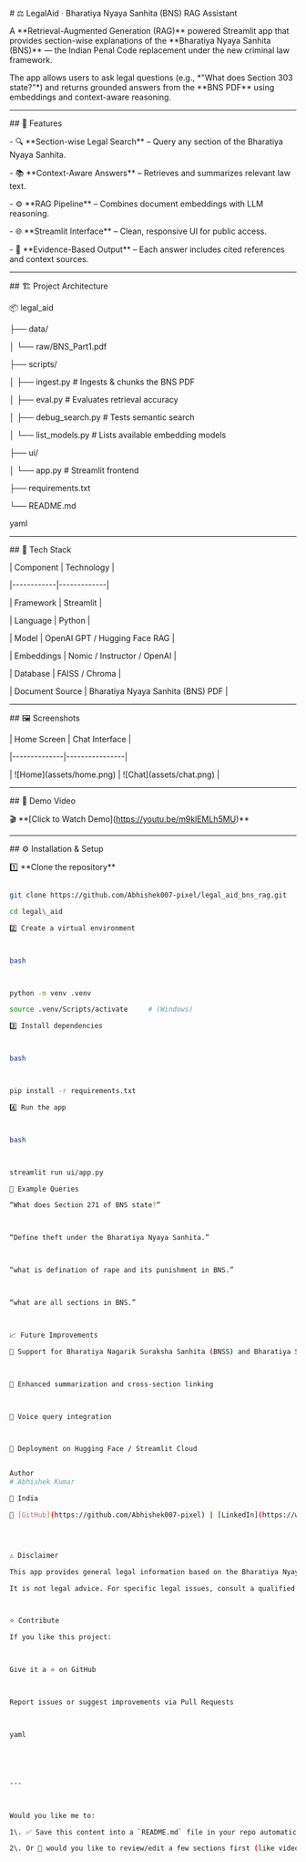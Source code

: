 \# ⚖️ LegalAid · Bharatiya Nyaya Sanhita (BNS) RAG Assistant



A \*\*Retrieval-Augmented Generation (RAG)\*\* powered Streamlit app that provides section-wise explanations of the \*\*Bharatiya Nyaya Sanhita (BNS)\*\* — the Indian Penal Code replacement under the new criminal law framework.



The app allows users to ask legal questions (e.g., \*"What does Section 303 state?"\*) and returns grounded answers from the \*\*BNS PDF\*\* using embeddings and context-aware reasoning.



---



\## 🧠 Features



\- 🔍 \*\*Section-wise Legal Search\*\* – Query any section of the Bharatiya Nyaya Sanhita.

\- 📚 \*\*Context-Aware Answers\*\* – Retrieves and summarizes relevant law text.

\- ⚙️ \*\*RAG Pipeline\*\* – Combines document embeddings with LLM reasoning.

\- 🌐 \*\*Streamlit Interface\*\* – Clean, responsive UI for public access.

\- 🧾 \*\*Evidence-Based Output\*\* – Each answer includes cited references and context sources.



---



\## 🏗️ Project Architecture



📦 legal\_aid

├── data/

│ └── raw/BNS\_Part1.pdf

├── scripts/

│ ├── ingest.py # Ingests \& chunks the BNS PDF

│ ├── eval.py # Evaluates retrieval accuracy

│ ├── debug\_search.py # Tests semantic search

│ └── list\_models.py # Lists available embedding models

├── ui/

│ └── app.py # Streamlit frontend

├── requirements.txt

└── README.md



yaml





---



\## 🧰 Tech Stack



| Component | Technology |

|------------|-------------|

| Framework | Streamlit |

| Language | Python |

| Model | OpenAI GPT / Hugging Face RAG |

| Embeddings | Nomic / Instructor / OpenAI |

| Database | FAISS / Chroma |

| Document Source | Bharatiya Nyaya Sanhita (BNS) PDF |



---



\## 🖼️ Screenshots



| Home Screen | Chat Interface |

|--------------|----------------|

| !\[Home](assets/home.png) | !\[Chat](assets/chat.png) |







---



\## 🎥 Demo Video



🎬 \*\*\[Click to Watch Demo](https://youtu.be/m9klEMLh5MU)\*\*  





---



\## ⚙️ Installation \& Setup



1️⃣ \*\*Clone the repository\*\*

```bash

git clone https://github.com/Abhishek007-pixel/legal_aid_bns_rag.git

cd legal\_aid

2️⃣ Create a virtual environment



bash



python -m venv .venv

source .venv/Scripts/activate     # (Windows)

3️⃣ Install dependencies



bash



pip install -r requirements.txt

4️⃣ Run the app



bash



streamlit run ui/app.py

🧩 Example Queries

“What does Section 271 of BNS state?”



“Define theft under the Bharatiya Nyaya Sanhita.”



“what is defination of rape and its punishment in BNS.”



“what are all sections in BNS.”



📈 Future Improvements

🔹 Support for Bharatiya Nagarik Suraksha Sanhita (BNSS) and Bharatiya Sakshya Adhiniyam (BSA)



🔹 Enhanced summarization and cross-section linking



🔹 Voice query integration



🔹 Deployment on Hugging Face / Streamlit Cloud


Author
# Abhishek Kumar

📍 India  

🔗 [GitHub](https://github.com/Abhishek007-pixel) | [LinkedIn](https://www.linkedin.com/in/workwithabhi007/)




⚠️ Disclaimer

This app provides general legal information based on the Bharatiya Nyaya Sanhita.

It is not legal advice. For specific legal issues, consult a qualified advocate.



⭐ Contribute

If you like this project:



Give it a ⭐ on GitHub



Report issues or suggest improvements via Pull Requests



yaml





---



Would you like me to:

1\. ✅ Save this content into a `README.md` file in your repo automatically (so you can push it)?  

2\. Or 📝 would you like to review/edit a few sections first (like video link, image names, and author links)?

